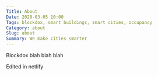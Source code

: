 ```yaml
---
Title: About 
Date: 2020-03-05 10:00
Tags: blockdox, smart buildings, smart cities, occupancy
Category: about
Slug: about
Summary: We make cities smarter
---
```


Blockdox blah blah blah

Edited in netlify
